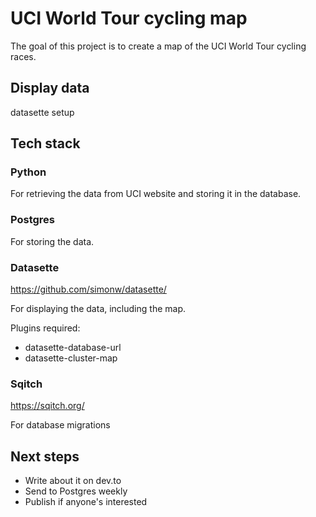 # UCI World Tour cycling map

The goal of this project is to create a map of the UCI World Tour cycling races.


## Display data

datasette setup

## Tech stack

### Python

For retrieving the data from UCI website and storing it in the database.

### Postgres

For storing the data.

### Datasette

https://github.com/simonw/datasette/

For displaying the data, including the map.

Plugins required: 

- datasette-database-url
- datasette-cluster-map

### Sqitch

https://sqitch.org/

For database migrations

## Next steps

- Write about it on dev.to
- Send to Postgres weekly
- Publish if anyone's interested
